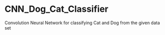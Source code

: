 # CNN_Dog_Cat_Classifier
Convolution Neural Network for classifying Cat and Dog from the given data set
